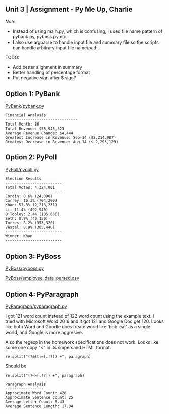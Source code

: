 ## Unit 3 | Assignment - Py Me Up, Charlie

*Note*: 
- Instead of using main.py, which is confusing, I used file name pattern of pybank.py, pyboss.py etc. 
- I also use argparse to handle input file and summary file so the scripts can handle arbitrary input file name/path.

TODO: 
- Add better alignment in summary
- Better handling of percentage format
- Put negative sign after $ sign?

## Option 1: PyBank

[PyBank/pybank.py](PyBank/pybank.py)

```buildoutcfg
Financial Analysis
--------------------------------
Total Month: 86
Total Revenue: $55,945,323
Average Revenue Change: $4,444
Greatest Increase in Revenue: Sep-14 ($2,214,907)
Greatest Decrease in Revenue: Aug-14 ($-2,293,129)
```

## Option 2: PyPoll

[PyPoll/pypoll.py](PyPoll/pypoll.py)

```buildoutcfg
Election Results
-------------------------
Total Votes: 4,324,001
-------------------------
Cordin: 0.6% (24,090)
Correy: 16.3% (704,200)
Khan: 51.3% (2,218,231)
Li: 11.4% (492,940)
O'Tooley: 2.4% (105,630)
Seth: 0.9% (40,150)
Torres: 8.2% (353,320)
Vestal: 8.9% (385,440)
-------------------------
Winner: Khan
-------------------------
```

## Option 3: PyBoss

[PyBoss/pyboss.py](PyBoss/pyboss.py)

[PyBoss/employee_data_parsed.csv](PyBoss/employee_data_parsed.csv)

## Option 4: PyParagraph

[PyParagraph/pyparagraph.py](PyParagraph/pyparagraph.py)

I got 121 word count instead of 122 word count using the example text. I tried with Microsoft Word 2016 and it got 121 and Google Doc get 120. Looks like both Word and Goodle does treate world like 'bob-cat' as a single world, and Google is more aggresive.

Also the regexp in the homework specifications does not work. Looks like some one copy "<" in its smpersand HTML format.
```
re.split("(?&lt;=[.!?]) +", paragraph)
```

Should be

```buildoutcfg
re.split("(?<=[.!?]) +", paragraph)
```

```buildoutcfg
Paragraph Analysis
-----------------
Approximate Word Count: 426
Approximate Sentence Count: 25
Average Letter Count: 5.43
Average Sentence Length: 17.04
```
